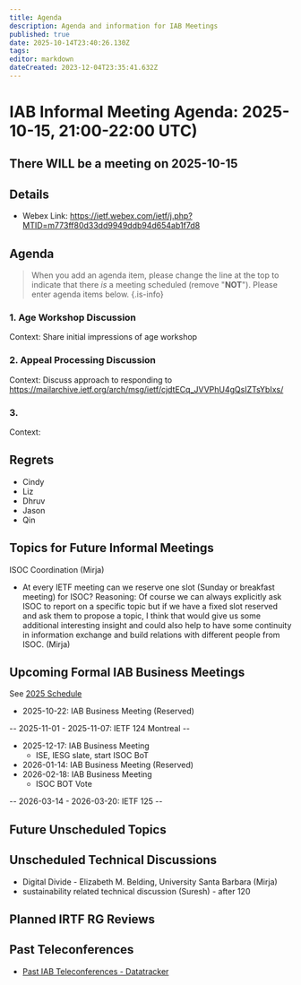 ```yaml
---
title: Agenda
description: Agenda and information for IAB Meetings
published: true
date: 2025-10-14T23:40:26.130Z
tags: 
editor: markdown
dateCreated: 2023-12-04T23:35:41.632Z
---
```


# IAB Informal Meeting Agenda: 2025-10-15, 21:00-22:00 UTC)

## There WILL be a meeting on 2025-10-15

## Details

* Webex Link: https://ietf.webex.com/ietf/j.php?MTID=m773ff80d33dd9949ddb94d654ab1f7d8


## Agenda

> When you add an agenda item, please change the line at the top to indicate that there *is* a meeting scheduled (remove "**NOT**"). Please enter agenda items below.
{.is-info}

### 1. Age Workshop Discussion

Context: Share initial impressions of age workshop

### 2. Appeal Processing Discussion

Context: Discuss approach to responding to https://mailarchive.ietf.org/arch/msg/ietf/cjdtECq_JVVPhU4gQsIZTsYbIxs/


### 3. 

Context: 

## Regrets

- Cindy
- Liz
- Dhruv
- Jason
- Qin

 


## Topics for Future Informal Meetings

ISOC Coordination (Mirja)

- At every IETF meeting can we reserve one slot (Sunday or breakfast meeting) for ISOC? Reasoning: Of course we can always explicitly ask ISOC to report on a specific topic but if we have a fixed slot reserved and ask them to propose a topic, I think that would give us some additional interesting insight and could also help to have some continuity in information exchange and build relations with different people from ISOC. (Mirja)


## Upcoming Formal IAB Business Meetings

See [2025 Schedule](https://wiki.ietf.org/group/iab/2025_Schedule)

- 2025-10-22: IAB Business Meeting (Reserved)

-- 2025-11-01 - 2025-11-07: IETF 124 Montreal --

- 2025-12-17: IAB Business Meeting
    - ISE, IESG slate, start ISOC BoT
- 2026-01-14: IAB Business Meeting (Reserved)
- 2026-02-18: IAB Business Meeting 
    - ISOC BOT Vote
    
-- 2026-03-14 - 2026-03-20: IETF 125 --

## Future Unscheduled Topics 


## Unscheduled Technical Discussions

* Digital Divide - Elizabeth M. Belding, University Santa Barbara (Mirja)
* sustainability related technical discussion (Suresh) - after 120


## Planned IRTF RG Reviews 

## Past Teleconferences 

* [Past IAB Teleconferences - Datatracker](https://datatracker.ietf.org/group/iab/meetings/)


<!--
### Alternate Zoom info:

* [Zoom link](https://ietf.zoom.us/j/2649121587?pwd=dVJXTHRoQ2RqeE5tY2huWFFDdTFpdz09)
* Passcode: 1234
-->
